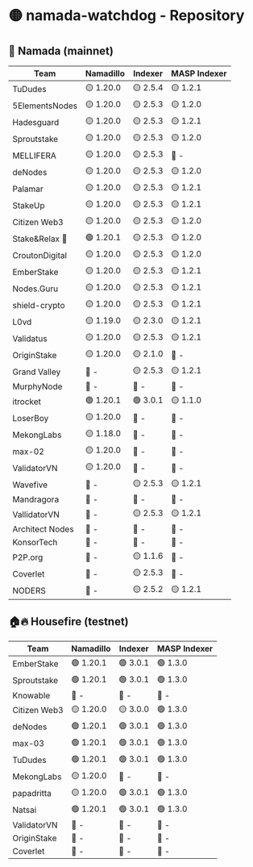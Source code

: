 # 🟡 namada-watchdog - Repository

## 🚀 Namada (mainnet)

| Team | Namadillo | Indexer | MASP Indexer |
|-|-|-|-|
| TuDudes | 🟡 1.20.0 | 🟡 2.5.4 | 🟡 1.2.1 |
| 5ElementsNodes | 🟡 1.20.0 | 🟡 2.5.3 | 🟡 1.2.0 |
| Hadesguard | 🟡 1.20.0 | 🟡 2.5.3 | 🟡 1.2.1 |
| Sproutstake | 🟡 1.20.0 | 🟡 2.5.3 | 🟡 1.2.0 |
| MELLIFERA | 🟡 1.20.0 | 🟡 2.5.3 | 🔴 - |
| deNodes | 🟡 1.20.0 | 🟡 2.5.3 | 🟡 1.2.0 |
| Palamar | 🟡 1.20.0 | 🟡 2.5.3 | 🟡 1.2.1 |
| StakeUp | 🟡 1.20.0 | 🟡 2.5.3 | 🟡 1.2.1 |
| Citizen Web3 | 🟡 1.20.0 | 🟡 2.5.3 | 🟡 1.2.0 |
| Stake&Relax 🦥 | 🟢 1.20.1 | 🟡 2.5.3 | 🟡 1.2.0 |
| CroutonDigital | 🟡 1.20.0 | 🟡 2.5.3 | 🟡 1.2.0 |
| EmberStake | 🟡 1.20.0 | 🟡 2.5.3 | 🟡 1.2.1 |
| Nodes.Guru | 🟡 1.20.0 | 🟡 2.5.3 | 🟡 1.2.1 |
| shield-crypto | 🟡 1.20.0 | 🟡 2.5.3 | 🟡 1.2.1 |
| L0vd | 🟡 1.19.0 | 🟡 2.3.0 | 🟡 1.2.1 |
| Validatus | 🟡 1.20.0 | 🟡 2.5.3 | 🟡 1.2.1 |
| OriginStake | 🟡 1.20.0 | 🟡 2.1.0 | 🔴 - |
| Grand Valley | 🔴 - | 🟡 2.5.3 | 🟡 1.2.1 |
| MurphyNode | 🔴 - | 🔴 - | 🔴 - |
| itrocket | 🟢 1.20.1 | 🟢 3.0.1 | 🟡 1.1.0 |
| LoserBoy | 🟡 1.20.0 | 🔴 - | 🔴 - |
| MekongLabs | 🟡 1.18.0 | 🔴 - | 🔴 - |
| max-02 | 🟡 1.20.0 | 🔴 - | 🔴 - |
| ValidatorVN | 🟡 1.20.0 | 🔴 - | 🔴 - |
| Wavefive | 🔴 - | 🟡 2.5.3 | 🟡 1.2.1 |
| Mandragora | 🔴 - | 🔴 - | 🔴 - |
| VallidatorVN | 🔴 - | 🟡 2.5.3 | 🟡 1.2.1 |
| Architect Nodes | 🔴 - | 🔴 - | 🔴 - |
| KonsorTech | 🔴 - | 🔴 - | 🔴 - |
| P2P.org | 🔴 - | 🟡 1.1.6 | 🔴 - |
| Coverlet | 🔴 - | 🟡 2.5.3 | 🔴 - |
| NODERS | 🔴 - | 🟡 2.5.2 | 🟡 1.2.1 |

## 🏠🔥 Housefire (testnet)

| Team | Namadillo | Indexer | MASP Indexer |
|-|-|-|-|
| EmberStake | 🟢 1.20.1 | 🟢 3.0.1 | 🟢 1.3.0 |
| Sproutstake | 🟢 1.20.1 | 🟢 3.0.1 | 🟢 1.3.0 |
| Knowable | 🔴 - | 🔴 - | 🔴 - |
| Citizen Web3 | 🟡 1.20.0 | 🟡 3.0.0 | 🟢 1.3.0 |
| deNodes | 🟢 1.20.1 | 🟢 3.0.1 | 🟢 1.3.0 |
| max-03 | 🟢 1.20.1 | 🟢 3.0.1 | 🟢 1.3.0 |
| TuDudes | 🟢 1.20.1 | 🟢 3.0.1 | 🟢 1.3.0 |
| MekongLabs | 🟡 1.20.0 | 🔴 - | 🔴 - |
| papadritta | 🟡 1.20.0 | 🟢 3.0.1 | 🟢 1.3.0 |
| Natsai | 🟢 1.20.1 | 🟢 3.0.1 | 🟢 1.3.0 |
| ValidatorVN | 🔴 - | 🔴 - | 🔴 - |
| OriginStake | 🔴 - | 🔴 - | 🔴 - |
| Coverlet | 🔴 - | 🔴 - | 🔴 - |


